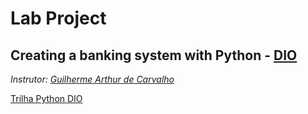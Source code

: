 # **Lab Project**

## **Creating a banking system with Python -** [DIO](https://web.dio.me/lab/desafio-de-projeto-criando-um-sistema-bancario/learning/fa812356-0da6-4a85-9ffb-8b255748a288)

*Instrutor: [Guilherme Arthur de Carvalho](https://github.com/guicarvalho)*

[Trilha Python DIO](https://github.com/digitalinnovationone/trilha-python-dio.git)